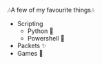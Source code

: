 :notes:A few of my favourite things:notes: 
* Scripting
  * Python :snake:
  * Powershell :shell:
* Packets :sparkles:
* Games :game_die:
